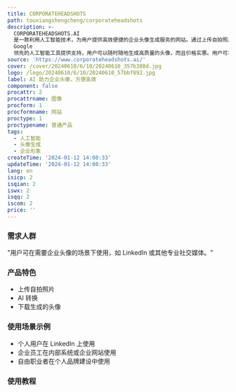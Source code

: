 ```yaml
---
title: CORPORATEHEADSHOTS
path: touxiangshengcheng/corporateheadshots
description: >-
  CORPORATEHEADSHOTS.AI
  是一款利用人工智能技术，为用户提供高效便捷的企业头像生成服务的网站。通过上传自拍照片，用户可以在不费力、不花大价钱的情况下获得专业的企业头像。该产品由
  Google
  领先的人工智能工具提供支持，用户可以随时随地生成高质量的头像，而且价格实惠。用户可以选择不同的套餐，享受不同数量和风格的头像生成服务。同时，该产品也提供常见问题解答，保障数据隐私，以及用户条款等相关信息。
source: 'https://www.corporateheadshots.ai/'
cover: /cover/20240610/6/10/20240610_357b388d.jpg
logo: /logo/20240610/6/10/20240610_57bbf892.jpg
label: AI 助力企业头像，方便高效
component: false
procattr: 2
procattrname: 图像
procform: 1
procformname: 网站
proctype: 1
proctypename: 普通产品
tags:
  - 人工智能
  - 头像生成
  - 企业形象
createTime: '2024-01-12 14:08:33'
updateTime: '2024-01-12 14:08:33'
lang: en
isicp: 2
isqian: 2
iswx: 2
isqq: 2
iscom: 2
price: ''
---
```




### 需求人群
"用户可在需要企业头像的场景下使用，如 LinkedIn 或其他专业社交媒体。"

### 产品特色
* 上传自拍照片
* AI 转换
* 下载生成的头像

### 使用场景示例
* 个人用户在 LinkedIn 上使用
* 企业员工在内部系统或企业网站使用
* 自由职业者在个人品牌建设中使用

### 使用教程


  
